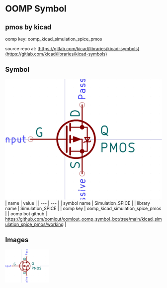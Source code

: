 # OOMP Symbol  
## pmos  by kicad  
  
oomp key: oomp_kicad_simulation_spice_pmos  
  
source repo at: [https://gitlab.com/kicad/libraries/kicad-symbols](https://gitlab.com/kicad/libraries/kicad-symbols)  
## Symbol  
  
[![working.png](working_600.png)](working.png)  
| name | value | 
| --- | --- | 
| symbol name | Simulation_SPICE | 
| library name | Simulation_SPICE | 
| oomp key | oomp_kicad_simulation_spice_pmos | 
| oomp bot github | https://github.com/oomlout/oomlout_oomp_symbol_bot/tree/main/kicad_simulation_spice_pmos/working | 
## Images  
  
[![working.png](working_140.png)](working.png)  

